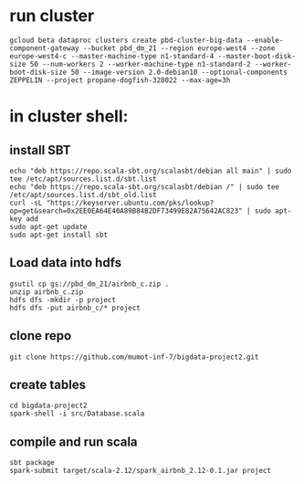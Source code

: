 # run cluster
```shell
gcloud beta dataproc clusters create pbd-cluster-big-data --enable-component-gateway --bucket pbd_dm_21 --region europe-west4 --zone europe-west4-c --master-machine-type n1-standard-4 --master-boot-disk-size 50 --num-workers 2 --worker-machine-type n1-standard-2 --worker-boot-disk-size 50 --image-version 2.0-debian10 --optional-components ZEPPELIN --project propane-dogfish-328022 --max-age=3h
```
# in cluster shell:

## install SBT
```shell
echo "deb https://repo.scala-sbt.org/scalasbt/debian all main" | sudo tee /etc/apt/sources.list.d/sbt.list
echo "deb https://repo.scala-sbt.org/scalasbt/debian /" | sudo tee /etc/apt/sources.list.d/sbt_old.list
curl -sL "https://keyserver.ubuntu.com/pks/lookup?op=get&search=0x2EE0EA64E40A89B84B2DF73499E82A75642AC823" | sudo apt-key add
sudo apt-get update
sudo apt-get install sbt
```



## Load data into hdfs
```shell
gsutil cp gs://pbd_dm_21/airbnb_c.zip .
unzip airbnb_c.zip
hdfs dfs -mkdir -p project
hdfs dfs -put airbnb_c/* project
```

## clone repo
```shell
git clone https://github.com/mumot-inf-7/bigdata-project2.git
```

## create tables
```shell
cd bigdata-project2
spark-shell -i src/Database.scala
```

## compile and run scala
```shell
sbt package 
spark-submit target/scala-2.12/spark_airbnb_2.12-0.1.jar project
```
